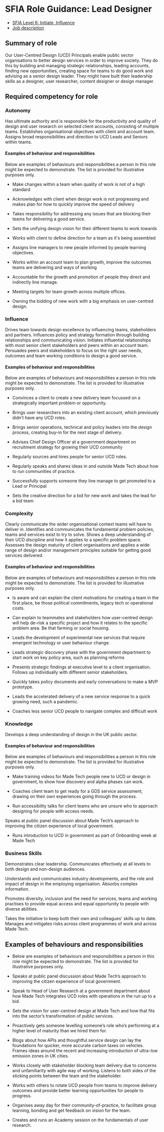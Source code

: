 # SFIA Role Guidance: Lead Designer

- [SFIA Level 6: Initiate, Influence](https://sfia-online.org/en/legacy-sfia/sfia-7/responsibilities/level-6)
- [Job description](https://github.com/madetech/handbook/blob/main/roles/ucd_principal.md)

## Summary of role

Our User-Centred Design (UCD) Principals enable public sector organisations to better design services in order to improve society. They do this by building and managing strategic relationships, leading accounts, finding new opportunities, creating space for teams to do good work and advising as a senior design leader. 
They might have built their leadership skills as a designer, user researcher, content designer or design manager. 

## Required competency for role

### Autonomy

Has ultimate authority and is responsible for the productivity and quality of design and user research on selected client accounts, consisting of multiple teams. Establishes organisational objectives with client and account team. Assigns broad responsibilities and direction to UCD Leads and Seniors within teams. 

#### Examples of behaviour and responsibilities

Below are examples of behaviours and responsibilities a person in this role might be expected to demonstrate. The list is provided for illustrative purposes only.

- Make changes within a team when quality of work is not of a high standard

- Acknowledges with client when design work is not progressing and makes plan for how to quickly improve the speed of delivery

- Takes responsibility for addressing any issues that are blocking their teams for delivering a good service. 

- Sets the unifying design vision for their different teams to work towards

- Works with client to define direction for a team as it's being assembled 

- Assigns line managers to new people informed by people learning objectives. 

- Works within an account team to plan growth, improve the outcomes teams are delivering and ways of working

- Accountable for the growth and promotion of people they direct and indirectly line manage. 

- Meeting targets for team growth across multiple offices. 

- Owning the bidding of new work with a big emphasis on user-centred design. 


### Influence

Drives team towards design excellence by influencing teams, stakeholders and partners.
Influences policy and strategy formation through building relationships and communicating vision. Initiates influential relationships with most senior client stakeholders and peers within an account team. Persuades peers and stakeholders to focus on the right user needs, outcomes and team working conditions to design a good service. 

#### Examples of behaviour and responsibilities

Below are examples of behaviours and responsibilities a person in this role might be expected to demonstrate. The list is provided for illustrative purposes only.

- Convinces a client to create a new delivery team focussed on a strategically important problem or opportunity. 

- Brings user researchers into an existing client account, which previously didn’t have any UCD roles. 

- Brings senior operations, technical and policy leaders into the design process, creating buy-in for the next stage of delivery. 

- Advises Chief Design Officer at a government department on recruitment strategy for growing their UCD community

- Regularly sources and hires people for senior UCD roles. 

- Regularly speaks and shares ideas in and outside Made Tech about how to run communities of practice. 

- Successfully supports someone they line manage to get promoted to a Lead or Principal

- Sets the creative direction for a bid for new work and takes the lead for a bid team



### Complexity

Clearly communicate the wider organisational context teams will have to deliver in. Identifies and communicates the fundamental problem policies, teams and services exist to try to solve. Shows a deep understanding of their UCD discipline and how it applies to a specific problem space. Assesses the design maturity of client organisations and applies a wide range of design and/or management principles suitable for getting good services delivered. 

#### Examples of behaviour and responsibilities

Below are examples of behaviours and responsibilities a person in this role might be expected to demonstrate. The list is provided for illustrative purposes only.

- Is aware and can explain the client motivations for creating a team in the first place, be those political commitments, legacy tech or operational costs. 

- Can explain to teammates and stakeholders how user-centred design will help de-risk a specific project and how it relates to the specific problem area. Be that farming or social housing. 

- Leads the development of experimental new services that require emergent technology or user behaviour change. 

- Leads strategic discovery phase with the government department to start work on key policy area, such as planning reforms 

- Presents strategic findings at executive level to a client organisation. Follows up individually with different senior stakeholders. 

- Quickly takes policy documents and early conversations to make a MVP prototype.  

- Leads the accelerated delivery of a new service response to a quick growing need, such a pandemic. 

- Coaches less senior UCD people to navigate complex and difficult work


### Knowledge

Develops a deep understanding of design in the UK public sector.

#### Examples of behaviour and responsibilities

Below are examples of behaviours and responsibilities a person in this role might be expected to demonstrate. The list is provided for illustrative purposes only.

- Make training videos for Made Tech people new to UCD or design in government, to show how discovery and alpha phases can work.

- Coaches client team to get ready for a GDS service assessment, drawing on their own experiences going through the process. 

- Run accessibility talks for client teams who are unsure who to approach designing for people with access needs. 

Speaks at public panel discussion about Made Tech’s approach to improving the citizen experience of local government. 

- Runs introduction to UCD in government as part of Onboarding week at Made Tech


### Business Skills

Demonstrates clear leadership. Communicates effectively at all levels to both design and non-design audiences.

Understands and communicates industry developments, and the role and impact of design in the employing organisation. Absorbs complex information.

Promotes diversity, inclusion and the need for services, teams and working practises to provide equal access and equal opportunity to people with diverse abilities.

Takes the initiative to keep both their own and colleagues' skills up to date. 
Manages and mitigates risks across client programmes of work and across Made Tech. 

## Examples of behaviours and responsibilities

- Below are examples of behaviours and responsibilities a person in this role might be expected to demonstrate. The list is provided for illustrative purposes only.

- Speaks at public panel discussion about Made Tech’s approach to improving the citizen experience of local government. 

- Speak to Head of User Research at a government department about how Made Tech integrates UCD roles with operations in the run up to a bid. 

- Sets the vision for user-centred design at Made Tech and how that fits into the sector’s transformation of public services. 

- Proactively gets someone levelling someone’s role who’s performing at a higher level of maturity than we hired them for. 

- Blogs about how APIs and thoughtful service design can lay the foundations for quicker, more accurate carbon taxes on vehicles. Frames ideas around the recent and increasing introduction of ultra-low emission zones in UK cities. 

- Works closely with stakeholder blocking team delivery due to concerns and unfamiliarity with agile way of working. Listens to both sides of the sticking points between the team and the stakeholder. 

- Works with others to rotate UCD people from teams to improve delivery outcomes and provide better learning opportunities for people to progress. 

- Organises away day for their community-of-practice, to facilitate group learning, bonding and get feedback on vision for the team.  

- Creates and runs an Academy session on the fundamentals of user research.

